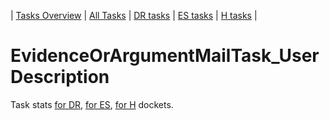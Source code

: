 | [Tasks Overview](tasks-overview.md) | [All Tasks](../alltasks.md) | [DR tasks](../docs-DR/tasklist.md) | [ES tasks](../docs-ES/tasklist.md) | [H tasks](../docs-H/tasklist.md) |

# EvidenceOrArgumentMailTask_User Description

Task stats [for DR](../docs-DR/EvidenceOrArgumentMailTask_User.md), [for ES](../docs-ES/EvidenceOrArgumentMailTask_User.md), [for H](../docs-H/EvidenceOrArgumentMailTask_User.md) dockets.

